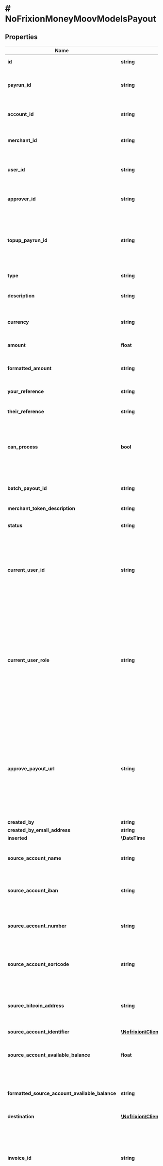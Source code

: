 # # NoFrixionMoneyMoovModelsPayout

## Properties

Name | Type | Description | Notes
------------ | ------------- | ------------- | -------------
**id** | **string** | The ID for the payout. | [optional]
**payrun_id** | **string** | The ID of the payrun that this payout is associated with. | [optional]
**account_id** | **string** | Gets or Sets Account Id of sending account | [optional]
**merchant_id** | **string** | The ID of the merchant that owns the account. | [optional]
**user_id** | **string** | Gets or Sets User ID of who created the payout request | [optional]
**approver_id** | **string** | Gets the User ID of person that approved the payout. | [optional]
**topup_payrun_id** | **string** | The ID of a payrun that needs an account top up.   Payouts can be used to top up payrun accounts. | [optional]
**type** | **string** | Gets or Sets payout type | [optional]
**description** | **string** | Gets or Sets description of payout request | [optional]
**currency** | **string** | Gets or Sets Currency of payout request | [optional]
**amount** | **float** | Gets or Sets payout amount | [optional]
**formatted_amount** | **string** | Currency and formatted amount string. | [optional] [readonly]
**your_reference** | **string** | Gets or Sets your reference ID | [optional]
**their_reference** | **string** | Gets or Sets destination reference ID | [optional]
**can_process** | **bool** | If set to true indicates the payout has been flagged as safe to process after transaction monitoring. | [optional]
**batch_payout_id** | **string** | The ID of the batch the payout is associated with. | [optional]
**merchant_token_description** | **string** |  | [optional]
**status** | **string** | Gets or Sets the status of payout request | [optional]
**current_user_id** | **string** | The ID of the user that requested access to the PayOut record. Note  this is NOT necessarily the user that created it. | [optional]
**current_user_role** | **string** | The role of the user that requested access to the PayOut record. Note  this is NOT necessarily the user that created it. For example one user  may create the payout and then a different user will load the record to  approve it. | [optional]
**approve_payout_url** | **string** | This field is used when returning an payout record to a client. If set it holds the URL  the user needs to visit in order to complete a strong authentication check in order to approve   the payout. | [optional]
**created_by** | **string** |  | [optional]
**created_by_email_address** | **string** |  | [optional]
**inserted** | **\DateTime** |  | [optional]
**source_account_name** | **string** | The name of the account the payout is being made from. | [optional]
**source_account_iban** | **string** | The IBAN of the account the payout is being made from. | [optional]
**source_account_number** | **string** | The account number of the account the payout is being made from. | [optional]
**source_account_sortcode** | **string** | The sort code of the account the payout is being made from. | [optional]
**source_bitcoin_address** | **string** | The current Bitcoin address of the account the payout is being made from. | [optional]
**source_account_identifier** | [**\Nofrixion\Client\Model\NoFrixionMoneyMoovModelsAccountIdentifier**](NoFrixionMoneyMoovModelsAccountIdentifier.md) |  | [optional]
**source_account_available_balance** | **float** | The available balance of the account the payout is being made from. | [optional]
**formatted_source_account_available_balance** | **string** | The available balance of the account the payout is being made from. | [optional] [readonly]
**destination** | [**\Nofrixion\Client\Model\NoFrixionMoneyMoovModelsCounterparty**](NoFrixionMoneyMoovModelsCounterparty.md) |  | [optional]
**invoice_id** | **string** | Optional field to associate the payout with the invoice from an external   application such as Xero. The InvoiceID needs to be unique for each  account. | [optional]
**tags** | [**\Nofrixion\Client\Model\NoFrixionMoneyMoovModelsTag[]**](NoFrixionMoneyMoovModelsTag.md) | An optional list of descriptive tags attached to the payout. | [optional]
**scheduled** | **bool** | Should this payout be scheduled for a future date? | [optional]
**schedule_date** | **\DateTime** | The date the payout should be submitted. | [optional]
**formatted_schedule_day_only** | **string** |  | [optional] [readonly]
**formatted_schedule** | **string** |  | [optional] [readonly]
**bitcoin_subtract_fee_from_amount** | **bool** | For Bitcoin payouts, when this flag is set the network fee will be deducted from the send amount.  THis is particularly useful for sweeps where it can be difficult to calculate the exact fee required. | [optional]
**bitcoin_fee_sats_per_vbyte** | **int** | The Bitcoin fee rate to apply in Satoshis per virtual byte. | [optional]
**formatted_bitcoin_fee** | **string** |  | [optional] [readonly]
**authorisers_required_count** | **int** | The number of authorisers required for this payout. Is determined by business settings  on the source account and/or merchant. | [optional]
**authorisers_completed_count** | **int** | The number of distinct authorisers that have authorised the payout. | [optional]
**can_authorise** | **bool** | True if the payout can be authorised by the user who loaded it. | [optional]
**can_update** | **bool** | True if the payout can be updated by the user who loaded it. | [optional]
**has_current_user_authorised** | **bool** | True if the payout was loaded for a user and that user has already authorised the latest version of the payout. | [optional]
**authorised_by** | **string[]** | A list of the email addresses of all the users who have usccessfully authorised the latest version of the payout. | [optional]
**payrun_name** | **string** | The name of the payrun that this payout is associated with. | [optional]
**beneficiary** | [**\Nofrixion\Client\Model\NoFrixionMoneyMoovModelsBeneficiary**](NoFrixionMoneyMoovModelsBeneficiary.md) |  | [optional]
**payment_processor** | **string** | The usptream payment processor for the payout. | [optional]
**events** | [**\Nofrixion\Client\Model\NoFrixionMoneyMoovModelsPayoutEvent[]**](NoFrixionMoneyMoovModelsPayoutEvent.md) | The activity associated with the payout. | [optional]
**rule** | [**\Nofrixion\Client\Model\NoFrixionMoneyMoovModelsRuleMinimal**](NoFrixionMoneyMoovModelsRuleMinimal.md) |  | [optional]
**payment_rail** | **string** | Optional field to indicate the payment rail to use for the payout. Currrently only  supports choosing between SEPA-CT and SEPA-INST for EUR payments. If not set, for a EUR  payment, the default behaviour is to attempt SEPA-INST and fallback to SEPA-CT if rejected. | [optional]
**nonce** | **string** |  | [optional]
**payrun_invoices** | [**\Nofrixion\Client\Model\NoFrixionMoneyMoovModelsPayrunInvoice[]**](NoFrixionMoneyMoovModelsPayrunInvoice.md) | Collection of payrun invoices associated with the payout.  Will be empty if the payout is not associated with a payrun. | [optional]

[[Back to Model list]](../../README.md#models) [[Back to API list]](../../README.md#endpoints) [[Back to README]](../../README.md)
